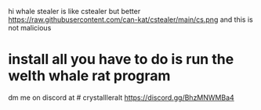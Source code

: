 hi whale stealer is like cstealer but better
https://raw.githubusercontent.com/can-kat/cstealer/main/cs.png
and this is not malicious 
# install all you have to do is run the welth whale rat program
dm me on discord at # crystallleralt
https://discord.gg/BhzMNWMBa4
